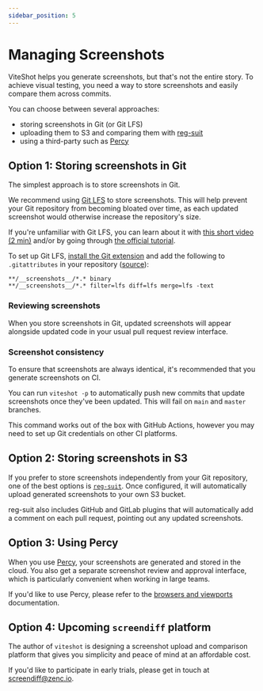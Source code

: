 ```yaml
---
sidebar_position: 5
---
```


# Managing Screenshots

ViteShot helps you generate screenshots, but that's not the entire story. To achieve visual testing, you need a way to store screenshots and easily compare them across commits.

You can choose between several approaches:

- storing screenshots in Git (or Git LFS)
- uploading them to S3 and comparing them with [reg-suit](https://github.com/reg-viz/reg-suit)
- using a third-party such as [Percy](https://percy.io)

## Option 1: Storing screenshots in Git

The simplest approach is to store screenshots in Git.

We recommend using [Git LFS](https://git-lfs.github.com) to store screenshots. This will help prevent your Git repository from becoming bloated over time, as each updated screenshot would otherwise increase the repository's size.

If you're unfamiliar with Git LFS, you can learn about it with [this short video (2 min)](https://www.youtube.com/watch?v=uLR1RNqJ1Mw) and/or by going through [the official tutorial](https://github.com/git-lfs/git-lfs/wiki/Tutorial).

To set up Git LFS, [install the Git extension](https://git-lfs.github.com/) and add the following to `.gitattributes` in your repository ([source](https://github.com/americanexpress/jest-image-snapshot/issues/92#issuecomment-493582776)):

```
**/__screenshots__/*.* binary
**/__screenshots__/*.* filter=lfs diff=lfs merge=lfs -text
```

### Reviewing screenshots

When you store screenshots in Git, updated screenshots will appear alongside updated code in your usual pull request review interface.

### Screenshot consistency

To ensure that screenshots are always identical, it's recommended that you generate screenshots on CI.

You can run `viteshot -p` to automatically push new commits that update screenshots once they've been updated. This will fail on `main` and `master` branches.

This command works out of the box with GitHub Actions, however you may need to set up Git credentials on other CI platforms.

## Option 2: Storing screenshots in S3

If you prefer to store screenshots independently from your Git repository, one of the best options is [`reg-suit`](https://github.com/reg-viz/reg-suit). Once configured, it will automatically upload generated screenshots to your own S3 bucket.

reg-suit also includes GitHub and GitLab plugins that will automatically add a comment on each pull request, pointing out any updated screenshots.

## Option 3: Using Percy

When you use [Percy](https://percy.io), your screenshots are generated and stored in the cloud. You also get a separate screenshot review and approval interface, which is particularly convenient when working in large teams.

If you'd like to use Percy, please refer to the [browsers and viewports](/docs/config/browsers#alternative-percy-shooter) documentation.

## Option 4: Upcoming `screendiff` platform

The author of `viteshot` is designing a screenshot upload and comparison platform that gives you simplicity and peace of mind at an affordable cost.

If you'd like to participate in early trials, please get in touch at screendiff@zenc.io.
